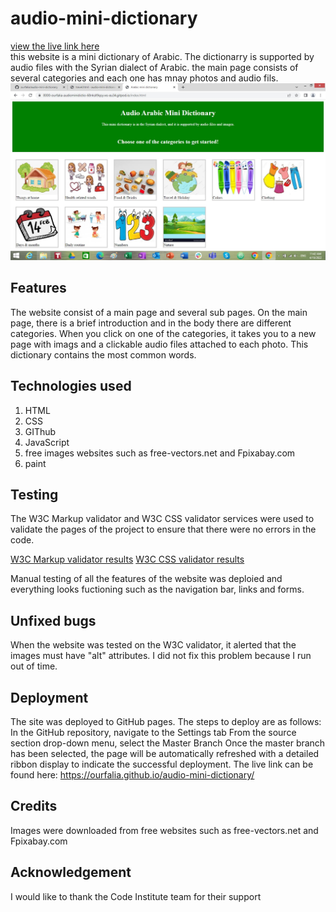 # audio-mini-dictionary

[view the live link here](https://ourfalia.github.io/audio-mini-dictionary/)
<br>
this website is a mini dictionary of Arabic. The dictionarry is supported by audio files with the Syrian dialect of Arabic. the main page consists of several categories and each one has mnay photos and audio fils.
<br>
<img src="assets/images/mini-dictunary.jpg" alt="image of the main page">

## Features
The website consist of a main page and several sub pages. On the main page, there is a brief introduction and in the body there are different categories. When you click on one of the categories, it takes you to a new page with imags and a clickable audio files attached to each photo. This dictionary contains the most common words.
## Technologies used
1. HTML
2. CSS
3. GIThub 
4. JavaScript
5. free images websites such as free-vectors.net and Fpixabay.com
6. paint 

## Testing 
The W3C Markup validator and W3C CSS validator services were used to validate the pages of the project to ensure that there were no errors in the code. 

[W3C Markup validator results](https://validator.w3.org/nu/?doc=https%3A%2F%2Fourfalia.github.io%2Faudio-mini-dictionary%2F)
[W3C CSS validator results](https://jigsaw.w3.org/css-validator/validator?uri=https%3A%2F%2Fourfalia.github.io%2Faudio-mini-dictionary%2F&profile=css3svg&usermedium=all&warning=1&vextwarning=&lang=en)

Manual testing of all the features of the website was deploied and everything looks fuctioning such as the navigation bar, links and forms.
## Unfixed bugs 
When the website was tested on the W3C validator, it alerted that the images must have "alt" attributes. I did not fix this problem because I run out of time.

## Deployment 
The site was deployed to GitHub pages. The steps to deploy are as follows:
In the GitHub repository, navigate to the Settings tab
From the source section drop-down menu, select the Master Branch
Once the master branch has been selected, the page will be automatically refreshed with a detailed ribbon display to indicate the successful deployment.
The live link can be found here: https://ourfalia.github.io/audio-mini-dictionary/

## Credits
Images were downloaded from free websites such as free-vectors.net and Fpixabay.com

## Acknowledgement
I would like to thank the Code Institute team for their support 